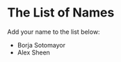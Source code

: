 The List of Names
=================

Add your name to the list below:

* Borja Sotomayor
* Alex Sheen
